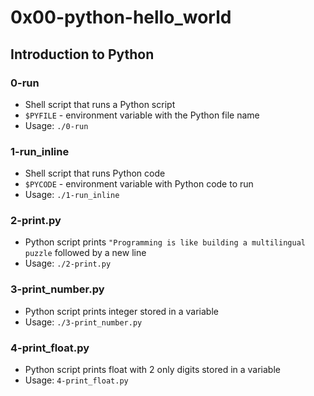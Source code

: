 # 0x00-python-hello_world

## Introduction to Python

### 0-run
* Shell script that runs a Python script
* `$PYFILE` - environment variable with the Python file name
* Usage: `./0-run`

### 1-run_inline
* Shell script that runs Python code
* `$PYCODE` - environment variable with Python code to run
* Usage: `./1-run_inline`

### 2-print.py
* Python script prints `"Programming is like building a multilingual puzzle` followed by a new line
* Usage: `./2-print.py`

### 3-print_number.py
* Python script prints integer stored in a variable
* Usage: `./3-print_number.py`

### 4-print_float.py
* Python script prints float with 2 only digits stored in a variable
* Usage: `4-print_float.py`
